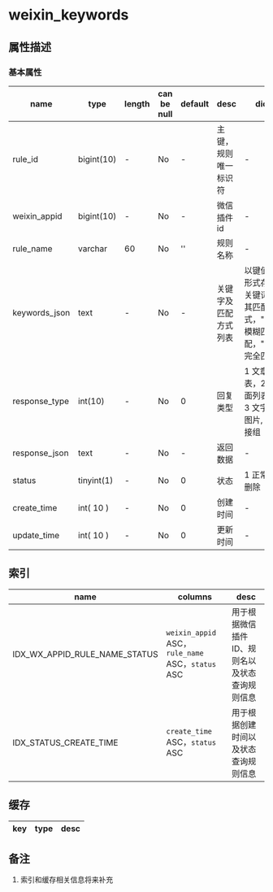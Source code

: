 # weixin_keywords

## 属性描述

### 基本属性

| name | type | length | can be null | default | desc | dict |
| ---- | ---- | ------ | ----------- | ------- | ---- | ---- |
| rule_id | bigint(10) | - | No | - | 主键，规则唯一标识符 | - |
| weixin_appid | bigint(10) | - | No | - | 微信插件id | - |
| rule_name | varchar | 60 | No | '' | 规则名称 | - |
| keywords_json | text | - | No | - | 关键字及匹配方式列表 | 以键值对形式存储关键词与其匹配方式，"0"为模糊匹配，"1"为完全匹配 |
| response_type | int(10) | - | No | 0 | 回复类型 | 1 文章列表，2 页面列表，3 文字，4 图片, 5链接组 |
| response_json | text | - | No | - | 返回数据 | - |
| status | tinyint(1) | - | No | 0 | 状态 | 1 正常，2 删除 |
| create_time | int( 10 ) | - | No | 0 | 创建时间 | - |
| update_time | int( 10 ) | - | No | 0 | 更新时间 | - |

## 索引
| name | columns | desc |
| ---- | ------- | ---- |
| IDX_WX_APPID_RULE_NAME_STATUS | `weixin_appid` ASC，`rule_name` ASC，`status` ASC | 用于根据微信插件ID、规则名以及状态查询规则信息 |
| IDX_STATUS_CREATE_TIME | `create_time` ASC，`status` ASC | 用于根据创建时间以及状态查询规则信息 |

## 缓存
| key | type | desc |
| --- | ---- | ---- |

## 备注
1. 索引和缓存相关信息将来补充
